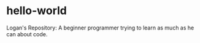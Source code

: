 # hello-world
Logan's Repository: A beginner programmer trying to learn as much as he can about code.
